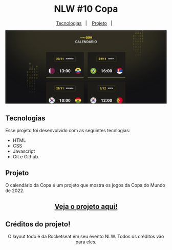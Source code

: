 <h1 align="center"> NLW #10 Copa</h1>

<p align="center">
  <a href="#tecnologias">Tecnologias</a>&nbsp;&nbsp;&nbsp;|&nbsp;&nbsp;&nbsp;
  <a href="#projeto">Projeto</a>&nbsp;&nbsp;&nbsp;|&nbsp;&nbsp;&nbsp;
  </p>

<p align="center"></p>
<p align="center">
<img src="./assets/projeto.png" alt="Calendário pessoal da copa."/>
</p>

## Tecnologias
Esse projeto foi desenvolvido com as seguintes tecnlogias:

- HTML
- CSS
- Javascript
- Git e Github.

## Projeto

O calendário da Copa é um projeto que mostra os jogos da Copa do Mundo de 2022.

<h2 align="center">
<a href="https://mariaeduarda-deoliveira.github.io/nlw-copa-explorer/">Veja o projeto aqui!</a></h2>


## Créditos do projeto!

<p align="center">
O layout todo é da Rocketseat em seu evento NLW. Todos os créditos vão para eles.
</p>